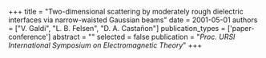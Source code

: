 +++
title = "Two-dimensional scattering by moderately rough dielectric interfaces via narrow-waisted Gaussian beams"
date = 2001-05-01
authors = ["V. Galdi", "L. B. Felsen", "D. A. Castañon"]
publication_types = ['paper-conference']
abstract = ""
selected = false
publication = "*Proc. URSI International Symposium on Electromagnetic Theory*"
+++

